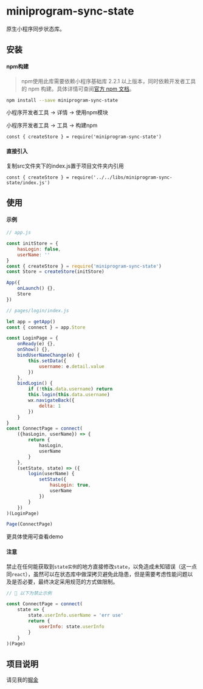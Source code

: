 # miniprogram-sync-state

原生小程序同步状态库。

## 安装

#### npm构建

> npm使用此库需要依赖小程序基础库 2.2.1 以上版本，同时依赖开发者工具的 npm 构建。具体详情可查阅[官方 npm 文档](https://developers.weixin.qq.com/miniprogram/dev/devtools/npm.html)。

```bash
npm install --save miniprogram-sync-state
```

小程序开发者工具 -> 详情 -> 使用npm模块

小程序开发者工具 -> 工具 -> 构建npm

```
const { createStore } = require('miniprogram-sync-state')
```

#### 直接引入

复制src文件夹下的index.js置于项目文件夹内引用
```
const { createStore } = require('../../libs/miniprogram-sync-state/index.js')
```

## 使用

#### 示例

```js
// app.js

const initStore = {
    hasLogin: false,    
    userName: ''
}
const { createStore } = require('miniprogram-sync-state')
const Store = createStore(initStore)

App({
    onLaunch() {},
    Store
})


```

```js
// pages/login/index.js

let app = getApp()
const { connect } = app.Store

const LoginPage = {
    onReady(e) {},
    onShow() {},
    bindUserNameChange(e) {
        this.setData({
            username: e.detail.value
        })
    },
    bindLogin() {
        if (!this.data.username) return
        this.login(this.data.username)
        wx.navigateBack({
            delta: 1
        })
    }
}
const ConnectPage = connect(
    ({hasLogin, userName}) => {
        return {
            hasLogin,
            userName
        }
    },
    (setState, state) => ({
        login(userName) {
            setState({
                hasLogin: true,
                userName
            })
        }
    })
)(LoginPage)

Page(ConnectPage)

```

更具体使用可查看demo

#### 注意

禁止在任何能获取到`state实例`的地方直接修改`state`，以免造成未知错误（这一点同`react`），虽然可以在状态库中做深拷贝避免此隐患，但是需要考虑性能问题以及是否必要，最终决定采用规范的方式做限制。

```js
// 🚫 以下为禁止示例

const ConnectPage = connect(
    state => {
        state.userInfo.userName = 'err use'
        return {
            userInfo: state.userInfo
        }
    }
)(Page)

```


## 项目说明

请见我的[掘金](https://juejin.im/post/5c0632b351882526f96b5164)
